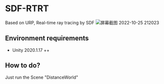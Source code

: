 # SDF-RTRT
Based on URP, Real-time ray tracing by SDF
![屏幕截图 2022-10-25 212023](https://user-images.githubusercontent.com/55482286/197784200-71fcb53a-bfbc-4233-acad-e0363a7aaed5.jpg)

## Environment requirements
- Unity 2020.1.17 ++
 
## How to do?
Just run the Scene "DistanceWorld"

